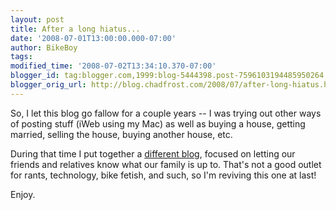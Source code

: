 ```yaml
---
layout: post
title: After a long hiatus...
date: '2008-07-01T13:00:00.000-07:00'
author: BikeBoy
tags: 
modified_time: '2008-07-02T13:34:10.370-07:00'
blogger_id: tag:blogger.com,1999:blog-5444398.post-7596103194485950264
blogger_orig_url: http://blog.chadfrost.com/2008/07/after-long-hiatus.html
---
```


So, I let this blog go fallow for a couple years -- I was trying out other 
ways of posting stuff (iWeb using my Mac) as well as buying a house, getting 
married, selling the house, buying another house, etc. 

During that time I put together a [different 
blog](http://chad-o-matic.blogspot.com), focused on letting our friends and 
relatives know what our family is up to.  That's not a good outlet for rants, 
technology, bike fetish, and such, so I'm reviving this one at last! 

Enjoy. 